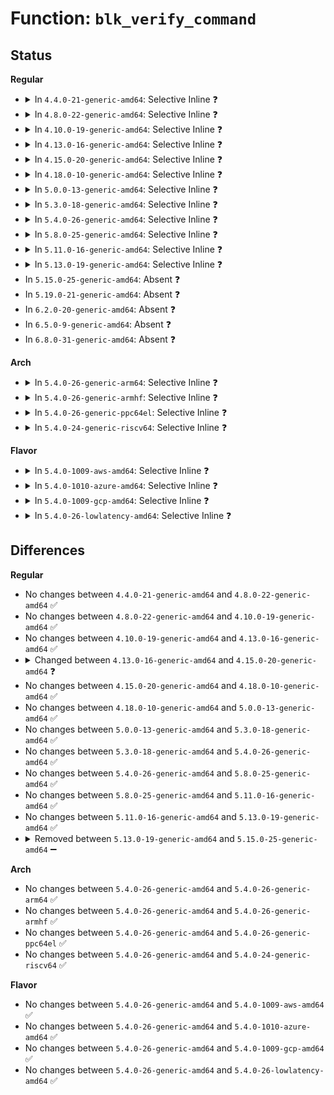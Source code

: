 # Function: <code>blk_verify_command</code>

## Status
<b>Regular</b>
<ul>
<li>
<details>
<summary>In <code>4.4.0-21-generic-amd64</code>: Selective Inline ❓</summary>

```c
int blk_verify_command(unsigned char * cmd, fmode_t has_write_perm)
```

```json
{
  "name": "blk_verify_command",
  "collision_type": "Unique Global",
  "inline_type": "Selective",
  "funcs": [
    {
      "addr": 18446744071582825520,
      "name": "blk_verify_command",
      "external": true,
      "loc": "block/scsi_ioctl.c:210",
      "file": "block/scsi_ioctl.c",
      "inline": "not declared, inlined",
      "caller_inline": [],
      "caller_func": [
        "block/scsi_ioctl.c:sg_io",
        "block/scsi_ioctl.c:sg_scsi_ioctl",
        "drivers/scsi/sg.c:sg_ioctl"
      ]
    }
  ],
  "symbols": [
    {
      "addr": 18446744071582825520,
      "name": "blk_verify_command",
      "section": ".text",
      "bind": "STB_GLOBAL",
      "size": 96
    }
  ]
}
```
</details>
</li>
<li>
<details>
<summary>In <code>4.8.0-22-generic-amd64</code>: Selective Inline ❓</summary>

```c
int blk_verify_command(unsigned char * cmd, fmode_t has_write_perm)
```

```json
{
  "name": "blk_verify_command",
  "collision_type": "Unique Global",
  "inline_type": "Selective",
  "funcs": [
    {
      "addr": 18446744071583104736,
      "name": "blk_verify_command",
      "external": true,
      "loc": "block/scsi_ioctl.c:210",
      "file": "block/scsi_ioctl.c",
      "inline": "not declared, inlined",
      "caller_inline": [],
      "caller_func": [
        "block/scsi_ioctl.c:sg_scsi_ioctl",
        "block/scsi_ioctl.c:sg_io",
        "drivers/scsi/sg.c:sg_ioctl"
      ]
    }
  ],
  "symbols": [
    {
      "addr": 18446744071583104736,
      "name": "blk_verify_command",
      "section": ".text",
      "bind": "STB_GLOBAL",
      "size": 81
    }
  ]
}
```
</details>
</li>
<li>
<details>
<summary>In <code>4.10.0-19-generic-amd64</code>: Selective Inline ❓</summary>

```c
int blk_verify_command(unsigned char * cmd, fmode_t has_write_perm)
```

```json
{
  "name": "blk_verify_command",
  "collision_type": "Unique Global",
  "inline_type": "Selective",
  "funcs": [
    {
      "addr": 18446744071583216240,
      "name": "blk_verify_command",
      "external": true,
      "loc": "block/scsi_ioctl.c:213",
      "file": "block/scsi_ioctl.c",
      "inline": "not declared, inlined",
      "caller_inline": [],
      "caller_func": [
        "block/scsi_ioctl.c:sg_scsi_ioctl",
        "block/scsi_ioctl.c:sg_io",
        "drivers/scsi/sg.c:sg_ioctl"
      ]
    }
  ],
  "symbols": [
    {
      "addr": 18446744071583216240,
      "name": "blk_verify_command",
      "section": ".text",
      "bind": "STB_GLOBAL",
      "size": 81
    }
  ]
}
```
</details>
</li>
<li>
<details>
<summary>In <code>4.13.0-16-generic-amd64</code>: Selective Inline ❓</summary>

```c
int blk_verify_command(unsigned char * cmd, fmode_t has_write_perm)
```

```json
{
  "name": "blk_verify_command",
  "collision_type": "Unique Global",
  "inline_type": "Selective",
  "funcs": [
    {
      "addr": 18446744071583314160,
      "name": "blk_verify_command",
      "external": true,
      "loc": "block/scsi_ioctl.c:213",
      "file": "block/scsi_ioctl.c",
      "inline": "not declared, inlined",
      "caller_inline": [],
      "caller_func": [
        "block/scsi_ioctl.c:sg_scsi_ioctl",
        "block/scsi_ioctl.c:sg_io",
        "drivers/scsi/sg.c:sg_ioctl"
      ]
    }
  ],
  "symbols": [
    {
      "addr": 18446744071583314160,
      "name": "blk_verify_command",
      "section": ".text",
      "bind": "STB_GLOBAL",
      "size": 81
    }
  ]
}
```
</details>
</li>
<li>
<details>
<summary>In <code>4.15.0-20-generic-amd64</code>: Selective Inline ❓</summary>

```c
int blk_verify_command(unsigned char * cmd, fmode_t mode)
```

```json
{
  "name": "blk_verify_command",
  "collision_type": "Unique Global",
  "inline_type": "Selective",
  "funcs": [
    {
      "addr": 18446744071583497088,
      "name": "blk_verify_command",
      "external": true,
      "loc": "block/scsi_ioctl.c:213",
      "file": "block/scsi_ioctl.c",
      "inline": "not declared, inlined",
      "caller_inline": [],
      "caller_func": [
        "block/scsi_ioctl.c:sg_scsi_ioctl",
        "block/scsi_ioctl.c:sg_io",
        "drivers/scsi/sg.c:sg_ioctl"
      ]
    }
  ],
  "symbols": [
    {
      "addr": 18446744071583497088,
      "name": "blk_verify_command",
      "section": ".text",
      "bind": "STB_GLOBAL",
      "size": 86
    }
  ]
}
```
</details>
</li>
<li>
<details>
<summary>In <code>4.18.0-10-generic-amd64</code>: Selective Inline ❓</summary>

```c
int blk_verify_command(unsigned char * cmd, fmode_t mode)
```

```json
{
  "name": "blk_verify_command",
  "collision_type": "Unique Global",
  "inline_type": "Selective",
  "funcs": [
    {
      "addr": 18446744071583710960,
      "name": "blk_verify_command",
      "external": true,
      "loc": "block/scsi_ioctl.c:210",
      "file": "block/scsi_ioctl.c",
      "inline": "not declared, inlined",
      "caller_inline": [],
      "caller_func": [
        "block/scsi_ioctl.c:sg_scsi_ioctl",
        "block/scsi_ioctl.c:sg_io",
        "block/bsg.c:bsg_scsi_fill_hdr",
        "drivers/scsi/sg.c:sg_ioctl"
      ]
    }
  ],
  "symbols": [
    {
      "addr": 18446744071583710960,
      "name": "blk_verify_command",
      "section": ".text",
      "bind": "STB_GLOBAL",
      "size": 86
    }
  ]
}
```
</details>
</li>
<li>
<details>
<summary>In <code>5.0.0-13-generic-amd64</code>: Selective Inline ❓</summary>

```c
int blk_verify_command(unsigned char * cmd, fmode_t mode)
```

```json
{
  "name": "blk_verify_command",
  "collision_type": "Unique Global",
  "inline_type": "Selective",
  "funcs": [
    {
      "addr": 18446744071583820128,
      "name": "blk_verify_command",
      "external": true,
      "loc": "block/scsi_ioctl.c:210",
      "file": "block/scsi_ioctl.c",
      "inline": "not declared, inlined",
      "caller_inline": [],
      "caller_func": [
        "block/scsi_ioctl.c:sg_scsi_ioctl",
        "block/scsi_ioctl.c:sg_io",
        "block/bsg.c:bsg_scsi_fill_hdr"
      ]
    }
  ],
  "symbols": [
    {
      "addr": 18446744071583820128,
      "name": "blk_verify_command",
      "section": ".text",
      "bind": "STB_GLOBAL",
      "size": 86
    }
  ]
}
```
</details>
</li>
<li>
<details>
<summary>In <code>5.3.0-18-generic-amd64</code>: Selective Inline ❓</summary>

```c
int blk_verify_command(unsigned char * cmd, fmode_t mode)
```

```json
{
  "name": "blk_verify_command",
  "collision_type": "Unique Global",
  "inline_type": "Selective",
  "funcs": [
    {
      "addr": 18446744071584010768,
      "name": "blk_verify_command",
      "external": true,
      "loc": "block/scsi_ioctl.c:196",
      "file": "block/scsi_ioctl.c",
      "inline": "not declared, inlined",
      "caller_inline": [],
      "caller_func": [
        "block/scsi_ioctl.c:sg_scsi_ioctl",
        "block/scsi_ioctl.c:sg_io",
        "block/bsg.c:bsg_scsi_fill_hdr"
      ]
    }
  ],
  "symbols": [
    {
      "addr": 18446744071584010768,
      "name": "blk_verify_command",
      "section": ".text",
      "bind": "STB_GLOBAL",
      "size": 92
    }
  ]
}
```
</details>
</li>
<li>
<details>
<summary>In <code>5.4.0-26-generic-amd64</code>: Selective Inline ❓</summary>

```c
int blk_verify_command(unsigned char * cmd, fmode_t mode)
```

```json
{
  "name": "blk_verify_command",
  "collision_type": "Unique Global",
  "inline_type": "Selective",
  "funcs": [
    {
      "addr": 18446744071584114256,
      "name": "blk_verify_command",
      "external": true,
      "loc": "block/scsi_ioctl.c:196",
      "file": "block/scsi_ioctl.c",
      "inline": "not declared, inlined",
      "caller_inline": [],
      "caller_func": [
        "block/scsi_ioctl.c:sg_scsi_ioctl",
        "block/scsi_ioctl.c:sg_io",
        "block/bsg.c:bsg_scsi_fill_hdr"
      ]
    }
  ],
  "symbols": [
    {
      "addr": 18446744071584114256,
      "name": "blk_verify_command",
      "section": ".text",
      "bind": "STB_GLOBAL",
      "size": 92
    }
  ]
}
```
</details>
</li>
<li>
<details>
<summary>In <code>5.8.0-25-generic-amd64</code>: Selective Inline ❓</summary>

```c
int blk_verify_command(unsigned char * cmd, fmode_t mode)
```

```json
{
  "name": "blk_verify_command",
  "collision_type": "Unique Global",
  "inline_type": "Selective",
  "funcs": [
    {
      "addr": 18446744071584510048,
      "name": "blk_verify_command",
      "external": true,
      "loc": "block/scsi_ioctl.c:202",
      "file": "block/scsi_ioctl.c",
      "inline": "not declared, inlined",
      "caller_inline": [],
      "caller_func": [
        "block/scsi_ioctl.c:sg_scsi_ioctl",
        "block/scsi_ioctl.c:blk_fill_sghdr_rq",
        "block/bsg.c:bsg_scsi_fill_hdr"
      ]
    }
  ],
  "symbols": [
    {
      "addr": 18446744071584510048,
      "name": "blk_verify_command",
      "section": ".text",
      "bind": "STB_GLOBAL",
      "size": 92
    }
  ]
}
```
</details>
</li>
<li>
<details>
<summary>In <code>5.11.0-16-generic-amd64</code>: Selective Inline ❓</summary>

```c
int blk_verify_command(unsigned char * cmd, fmode_t mode)
```

```json
{
  "name": "blk_verify_command",
  "collision_type": "Unique Global",
  "inline_type": "Selective",
  "funcs": [
    {
      "addr": 18446744071584620272,
      "name": "blk_verify_command",
      "external": true,
      "loc": "block/scsi_ioctl.c:200",
      "file": "block/scsi_ioctl.c",
      "inline": "not declared, inlined",
      "caller_inline": [],
      "caller_func": [
        "block/scsi_ioctl.c:sg_scsi_ioctl",
        "block/scsi_ioctl.c:blk_fill_sghdr_rq",
        "block/bsg.c:bsg_scsi_fill_hdr"
      ]
    }
  ],
  "symbols": [
    {
      "addr": 18446744071584620272,
      "name": "blk_verify_command",
      "section": ".text",
      "bind": "STB_GLOBAL",
      "size": 92
    }
  ]
}
```
</details>
</li>
<li>
<details>
<summary>In <code>5.13.0-19-generic-amd64</code>: Selective Inline ❓</summary>

```c
int blk_verify_command(unsigned char * cmd, fmode_t mode)
```

```json
{
  "name": "blk_verify_command",
  "collision_type": "Unique Global",
  "inline_type": "Selective",
  "funcs": [
    {
      "addr": 18446744071584648416,
      "name": "blk_verify_command",
      "external": true,
      "loc": "block/scsi_ioctl.c:200",
      "file": "block/scsi_ioctl.c",
      "inline": "not declared, inlined",
      "caller_inline": [],
      "caller_func": [
        "block/scsi_ioctl.c:sg_scsi_ioctl",
        "block/scsi_ioctl.c:sg_io",
        "block/bsg.c:bsg_scsi_fill_hdr"
      ]
    }
  ],
  "symbols": [
    {
      "addr": 18446744071584648416,
      "name": "blk_verify_command",
      "section": ".text",
      "bind": "STB_GLOBAL",
      "size": 92
    }
  ]
}
```
</details>
</li>
<li>
In <code>5.15.0-25-generic-amd64</code>: Absent ❓
</li>
<li>
In <code>5.19.0-21-generic-amd64</code>: Absent ❓
</li>
<li>
In <code>6.2.0-20-generic-amd64</code>: Absent ❓
</li>
<li>
In <code>6.5.0-9-generic-amd64</code>: Absent ❓
</li>
<li>
In <code>6.8.0-31-generic-amd64</code>: Absent ❓
</li>
</ul>
<b>Arch</b>
<ul>
<li>
<details>
<summary>In <code>5.4.0-26-generic-arm64</code>: Selective Inline ❓</summary>

```c
int blk_verify_command(unsigned char * cmd, fmode_t mode)
```

```json
{
  "name": "blk_verify_command",
  "collision_type": "Unique Global",
  "inline_type": "Selective",
  "funcs": [
    {
      "addr": 18446603336495954320,
      "name": "blk_verify_command",
      "external": true,
      "loc": "block/scsi_ioctl.c:196",
      "file": "block/scsi_ioctl.c",
      "inline": "not declared, inlined",
      "caller_inline": [],
      "caller_func": [
        "block/scsi_ioctl.c:sg_scsi_ioctl",
        "block/scsi_ioctl.c:sg_io",
        "block/bsg.c:bsg_scsi_fill_hdr"
      ]
    }
  ],
  "symbols": [
    {
      "addr": 18446603336495954320,
      "name": "blk_verify_command",
      "section": ".text",
      "bind": "STB_GLOBAL",
      "size": 140
    }
  ]
}
```
</details>
</li>
<li>
<details>
<summary>In <code>5.4.0-26-generic-armhf</code>: Selective Inline ❓</summary>

```c
int blk_verify_command(unsigned char * cmd, fmode_t mode)
```

```json
{
  "name": "blk_verify_command",
  "collision_type": "Unique Global",
  "inline_type": "Selective",
  "funcs": [
    {
      "addr": 3229301508,
      "name": "blk_verify_command",
      "external": true,
      "loc": "block/scsi_ioctl.c:196",
      "file": "block/scsi_ioctl.c",
      "inline": "not declared, inlined",
      "caller_inline": [],
      "caller_func": [
        "block/scsi_ioctl.c:sg_scsi_ioctl",
        "block/scsi_ioctl.c:sg_io",
        "block/bsg.c:bsg_scsi_fill_hdr",
        "drivers/scsi/sg.c:sg_new_write"
      ]
    }
  ],
  "symbols": [
    {
      "addr": 3229301508,
      "name": "blk_verify_command",
      "section": ".text",
      "bind": "STB_GLOBAL",
      "size": 128
    }
  ]
}
```
</details>
</li>
<li>
<details>
<summary>In <code>5.4.0-26-generic-ppc64el</code>: Selective Inline ❓</summary>

```c
int blk_verify_command(unsigned char * cmd, fmode_t mode)
```

```json
{
  "name": "blk_verify_command",
  "collision_type": "Unique Global",
  "inline_type": "Selective",
  "funcs": [
    {
      "addr": 13835058055290177232,
      "name": "blk_verify_command",
      "external": true,
      "loc": "block/scsi_ioctl.c:196",
      "file": "block/scsi_ioctl.c",
      "inline": "not declared, inlined",
      "caller_inline": [],
      "caller_func": [
        "block/scsi_ioctl.c:sg_scsi_ioctl",
        "block/scsi_ioctl.c:sg_io",
        "block/bsg.c:bsg_scsi_fill_hdr"
      ]
    }
  ],
  "symbols": [
    {
      "addr": 13835058055290177232,
      "name": "blk_verify_command",
      "section": ".text",
      "bind": "STB_GLOBAL",
      "size": 196
    }
  ]
}
```
</details>
</li>
<li>
<details>
<summary>In <code>5.4.0-24-generic-riscv64</code>: Selective Inline ❓</summary>

```c
int blk_verify_command(unsigned char * cmd, fmode_t mode)
```

```json
{
  "name": "blk_verify_command",
  "collision_type": "Unique Global",
  "inline_type": "Selective",
  "funcs": [
    {
      "addr": 18446743936275063962,
      "name": "blk_verify_command",
      "external": true,
      "loc": "block/scsi_ioctl.c:196",
      "file": "block/scsi_ioctl.c",
      "inline": "not declared, inlined",
      "caller_inline": [],
      "caller_func": [
        "block/scsi_ioctl.c:sg_scsi_ioctl",
        "block/scsi_ioctl.c:sg_io",
        "block/bsg.c:bsg_scsi_fill_hdr"
      ]
    }
  ],
  "symbols": [
    {
      "addr": 18446743936275063962,
      "name": "blk_verify_command",
      "section": ".text",
      "bind": "STB_GLOBAL",
      "size": 134
    }
  ]
}
```
</details>
</li>
</ul>
<b>Flavor</b>
<ul>
<li>
<details>
<summary>In <code>5.4.0-1009-aws-amd64</code>: Selective Inline ❓</summary>

```c
int blk_verify_command(unsigned char * cmd, fmode_t mode)
```

```json
{
  "name": "blk_verify_command",
  "collision_type": "Unique Global",
  "inline_type": "Selective",
  "funcs": [
    {
      "addr": 18446744071584082992,
      "name": "blk_verify_command",
      "external": true,
      "loc": "block/scsi_ioctl.c:196",
      "file": "block/scsi_ioctl.c",
      "inline": "not declared, inlined",
      "caller_inline": [],
      "caller_func": [
        "block/scsi_ioctl.c:sg_scsi_ioctl",
        "block/scsi_ioctl.c:sg_io",
        "block/bsg.c:bsg_scsi_fill_hdr"
      ]
    }
  ],
  "symbols": [
    {
      "addr": 18446744071584082992,
      "name": "blk_verify_command",
      "section": ".text",
      "bind": "STB_GLOBAL",
      "size": 92
    }
  ]
}
```
</details>
</li>
<li>
<details>
<summary>In <code>5.4.0-1010-azure-amd64</code>: Selective Inline ❓</summary>

```c
int blk_verify_command(unsigned char * cmd, fmode_t mode)
```

```json
{
  "name": "blk_verify_command",
  "collision_type": "Unique Global",
  "inline_type": "Selective",
  "funcs": [
    {
      "addr": 18446744071584018752,
      "name": "blk_verify_command",
      "external": true,
      "loc": "block/scsi_ioctl.c:196",
      "file": "block/scsi_ioctl.c",
      "inline": "not declared, inlined",
      "caller_inline": [],
      "caller_func": [
        "block/scsi_ioctl.c:sg_scsi_ioctl",
        "block/scsi_ioctl.c:sg_io",
        "block/bsg.c:bsg_scsi_fill_hdr"
      ]
    }
  ],
  "symbols": [
    {
      "addr": 18446744071584018752,
      "name": "blk_verify_command",
      "section": ".text",
      "bind": "STB_GLOBAL",
      "size": 92
    }
  ]
}
```
</details>
</li>
<li>
<details>
<summary>In <code>5.4.0-1009-gcp-amd64</code>: Selective Inline ❓</summary>

```c
int blk_verify_command(unsigned char * cmd, fmode_t mode)
```

```json
{
  "name": "blk_verify_command",
  "collision_type": "Unique Global",
  "inline_type": "Selective",
  "funcs": [
    {
      "addr": 18446744071584066752,
      "name": "blk_verify_command",
      "external": true,
      "loc": "block/scsi_ioctl.c:196",
      "file": "block/scsi_ioctl.c",
      "inline": "not declared, inlined",
      "caller_inline": [],
      "caller_func": [
        "block/scsi_ioctl.c:sg_scsi_ioctl",
        "block/scsi_ioctl.c:sg_io",
        "block/bsg.c:bsg_scsi_fill_hdr"
      ]
    }
  ],
  "symbols": [
    {
      "addr": 18446744071584066752,
      "name": "blk_verify_command",
      "section": ".text",
      "bind": "STB_GLOBAL",
      "size": 92
    }
  ]
}
```
</details>
</li>
<li>
<details>
<summary>In <code>5.4.0-26-lowlatency-amd64</code>: Selective Inline ❓</summary>

```c
int blk_verify_command(unsigned char * cmd, fmode_t mode)
```

```json
{
  "name": "blk_verify_command",
  "collision_type": "Unique Global",
  "inline_type": "Selective",
  "funcs": [
    {
      "addr": 18446744071584169328,
      "name": "blk_verify_command",
      "external": true,
      "loc": "block/scsi_ioctl.c:196",
      "file": "block/scsi_ioctl.c",
      "inline": "not declared, inlined",
      "caller_inline": [],
      "caller_func": [
        "block/scsi_ioctl.c:sg_scsi_ioctl",
        "block/scsi_ioctl.c:sg_io",
        "block/bsg.c:bsg_scsi_fill_hdr"
      ]
    }
  ],
  "symbols": [
    {
      "addr": 18446744071584169328,
      "name": "blk_verify_command",
      "section": ".text",
      "bind": "STB_GLOBAL",
      "size": 92
    }
  ]
}
```
</details>
</li>
</ul>

## Differences
<b>Regular</b>
<ul>
<li>
No changes between <code>4.4.0-21-generic-amd64</code> and <code>4.8.0-22-generic-amd64</code> ✅
</li>
<li>
No changes between <code>4.8.0-22-generic-amd64</code> and <code>4.10.0-19-generic-amd64</code> ✅
</li>
<li>
No changes between <code>4.10.0-19-generic-amd64</code> and <code>4.13.0-16-generic-amd64</code> ✅
</li>
<li>
<details>
<summary>Changed between <code>4.13.0-16-generic-amd64</code> and <code>4.15.0-20-generic-amd64</code> ❓</summary>
<ul>
<li>
<b>Param added. </b>
<code>fmode_t mode</code>
</li>
<li>
<b>Param removed. </b>
<code>fmode_t has_write_perm</code>
</li>
</ul>
</details>
</li>
<li>
No changes between <code>4.15.0-20-generic-amd64</code> and <code>4.18.0-10-generic-amd64</code> ✅
</li>
<li>
No changes between <code>4.18.0-10-generic-amd64</code> and <code>5.0.0-13-generic-amd64</code> ✅
</li>
<li>
No changes between <code>5.0.0-13-generic-amd64</code> and <code>5.3.0-18-generic-amd64</code> ✅
</li>
<li>
No changes between <code>5.3.0-18-generic-amd64</code> and <code>5.4.0-26-generic-amd64</code> ✅
</li>
<li>
No changes between <code>5.4.0-26-generic-amd64</code> and <code>5.8.0-25-generic-amd64</code> ✅
</li>
<li>
No changes between <code>5.8.0-25-generic-amd64</code> and <code>5.11.0-16-generic-amd64</code> ✅
</li>
<li>
No changes between <code>5.11.0-16-generic-amd64</code> and <code>5.13.0-19-generic-amd64</code> ✅
</li>
<li>
<details>
<summary>Removed between <code>5.13.0-19-generic-amd64</code> and <code>5.15.0-25-generic-amd64</code> ➖</summary>

```c
int blk_verify_command(unsigned char * cmd, fmode_t mode)
```
</details>
</li>
</ul>
<b>Arch</b>
<ul>
<li>
No changes between <code>5.4.0-26-generic-amd64</code> and <code>5.4.0-26-generic-arm64</code> ✅
</li>
<li>
No changes between <code>5.4.0-26-generic-amd64</code> and <code>5.4.0-26-generic-armhf</code> ✅
</li>
<li>
No changes between <code>5.4.0-26-generic-amd64</code> and <code>5.4.0-26-generic-ppc64el</code> ✅
</li>
<li>
No changes between <code>5.4.0-26-generic-amd64</code> and <code>5.4.0-24-generic-riscv64</code> ✅
</li>
</ul>
<b>Flavor</b>
<ul>
<li>
No changes between <code>5.4.0-26-generic-amd64</code> and <code>5.4.0-1009-aws-amd64</code> ✅
</li>
<li>
No changes between <code>5.4.0-26-generic-amd64</code> and <code>5.4.0-1010-azure-amd64</code> ✅
</li>
<li>
No changes between <code>5.4.0-26-generic-amd64</code> and <code>5.4.0-1009-gcp-amd64</code> ✅
</li>
<li>
No changes between <code>5.4.0-26-generic-amd64</code> and <code>5.4.0-26-lowlatency-amd64</code> ✅
</li>
</ul>
